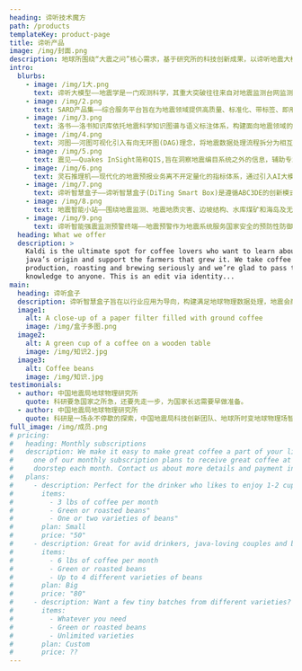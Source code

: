 ```yaml
---
heading: 谛听技术魔方
path: /products
templateKey: product-page
title: 谛听产品
image: /img/封面.png
description: 地球所围绕“大震之问”核心需求，基于研究所的科技创新成果，以谛听地震大模型技术为起点，进一步研发了灵石推理机、洛书知识库、河图可视化、萨德产品集、震见回溯器，总结为“谛听技术魔方”行业解决方案，为深化局所合作和赋能合作伙伴提供高质量科技产品服务。在技术能力维度，谛听与萨德联袂出击，为专业的地震数据处理构筑起坚实的底层引擎，以卓越的性能驱动数据的高效处理与精准分析;在管理助力维度，洛书与河图默契协作，为业务规划提供强大助力，打造出友好直观的交互接口;在业务支撑维度，震见与灵石各展神通，深度探寻地震前兆的微妙迹象，实现前震的精准识别，探索基于指标体系的概率地震预报。“谛听技术魔方”矢志不渝打造技术领先，管理高效，业务更强的行业解决方案。
intro:
  blurbs:
    - image: /img/1大.png
      text: 谛听大模型——地震学是一门观测科学，其重大突破往往来自对地震监测台网监测数据的深刻理解及洞察。作为地震人工智能垂直领域的一次重要技术变革，中国地震局地球物理研究所使命导向学科组牵头研发了“谛听”亿级参数地震波大模型，并将其作为根技术，为地震监测预报领域系统智能化转型升级提供了新的先进技术支撑。
    - image: /img/2.png
      text: SARD产品集——综合服务平台旨在为地震领域提供高质量、标准化、带标签、即用型的地震分析就绪数据(SARD)，服务于地震预测、监测、预警、灾害评估、科学研究等任务。平台的核心数据来源之一是“谛听大模型”，平台将整合多源地震数据，通过大模型和下游模型的处理提供多层次的标准化数据产品，用于A模型训练、验证和推理，推动地震数据的智能化应用。
    - image: /img/3.png
      text: 洛书——洛书知识库依托地震科学知识图谱与语义标注体系，构建面向地震领域的专业知识库与垂直搜索平台，支撑震例检索、台站信息管理与机制解读。融合大模型推理能力，打造具备智能问答、研判辅助与任务推荐功能的地震智能体，服务监测预警与科研应用。配套开发的数字人系统集成语音合成与自然语言交互技术，实现地震知识可视化传播与风险沟通，推动防震减灾服务智能化、融合化发展。
    - image: /img/4.png
      text: 河图——河图可视化引入有向无环图(DAG)理念，将地震数据处理流程拆分为相互依赖、环环相扣的节点与有向连线，构建“一图尽览的业务编排模型。借助灵活的图形化界面，专业人员可随时插入，调整或替换模块，快速迭代与优化流程;同时结合分布式搜索引擎和可视化大屏，实现全面的信息查看，全面提升地震监测与决策的精准度与效率。
    - image: /img/5.png
      text: 震见——Quakes InSight简称QIS,旨在洞察地震编目系统之外的信息，辅助专业用户探寻存在于地震台网数据中的前兆线索。其前身源自于中国地震局前震自动识别系统，通过引入地震波大模型作为数据处理基座，以及功能强大的DT-flow数据处理流程，管理强震前后台站地震序列、波形及参数化结果，为地震分析预报人员提供全方位的SARD产品和智能分析工具。
    - image: /img/6.png
      text: 灵石推理机——现代化的地震预报业务离不开定量化的指标体系，通过引入AI大模型技术，可以提高数据处理效率，建立更加完备的自动化指标体系库，为地震预报策略构建提供数据库。在此基础上引入贝叶斯网络算法，优化策略阈值，获得概率最优的决策依据。产品可为实现可操作性的概率地震预报系统构建提供技术支撑。
    - image: /img/7.png
      text: 谛听智慧盒子——谛听智慧盒子(DiTing Smart Box)是遵循ABC3DE的创新模式的软!硬件一体化解决方案。A-全面的人工智能模型(AI)支持;B-边缘计算盒子(BOX);C3-用户自己的思考(Consideration)+高度定制化(Customization)+云平台支持(Cloudification);D-地震数据专家支持(DatistEQ Lite)以及E-可持续创新平台支持(EarthStack)。2025年与华为、中科曙光、阿里云联合推出地震大模型一体机产品。
    - image: /img/8.png
      text: 地震智能小站——围绕地震监测、地震地质灾害、边坡结构、水库煤矿和海岛及无人区等防灾减灾应用场景，构建高效、集成、智能化的监测预警与综合应对平台。通过搭载谛听地震亿级参数大模型所具有的强泛化能力，结合边云协同分析，支撑小样本特殊信号处理和AI数据同化应用，满足地震事件的高效、实时处理与结果产出，实现强震预测和地震风险评估，并为地球深部探测、成灾机理等现代地球科学研究提供技术支撑。
    - image: /img/9.png
      text: 谛听智能强震监测预警终端——地震预警作为地震系统服务国家安全的预防性防御基础设施，已成为国家公共安全体系的神经末梢，是社会防震减灾的重要依靠。谛听地震预警智能终端DT410+大动态石英强震仪QZ-A170是中国地震局地球物理研究所人工智能地震学团队打造的地震预警创新方案，可实现轻量化预警信息汇集交互和发布。
  heading: What we offer
  description: >
    Kaldi is the ultimate spot for coffee lovers who want to learn about their
    java’s origin and support the farmers that grew it. We take coffee
    production, roasting and brewing seriously and we’re glad to pass that
    knowledge to anyone. This is an edit via identity...
main:
  heading: 谛听盒子
  description: 谛听智慧盒子旨在以行业应用为导向，构建满足地球物理数据处理，地震会商，地震监测等业务场景的软硬件一体化解决方案。通过开箱即用的方式降低将用户开展专业化工作的成本。
  image1:
    alt: A close-up of a paper filter filled with ground coffee
    image: /img/盒子多图.png
  image2:
    alt: A green cup of a coffee on a wooden table
    image: /img/知识2.jpg
  image3:
    alt: Coffee beans
    image: /img/知识.jpg
testimonials:
  - author: 中国地震局地球物理研究所
    quote: 科研要急国家之所急，还要先走一步，为国家长远需要早做准备。
  - author: 中国地震局地球物理研究所
    quote: 科研是一场永不停歇的探索，中国地震局科技创新团队、地球所时变地球物理场智能分析与模型研究使命导向学科组，寄语行业同仁，愿我们永对地震之谜的好奇，以专注之心深耕领域，以开放之态守正创新，在探索地球科学的道路上留下坚实足迹!
full_image: /img/成员.png
# pricing:
#   heading: Monthly subscriptions
#   description: We make it easy to make great coffee a part of your life. Choose
#     one of our monthly subscription plans to receive great coffee at your
#     doorstep each month. Contact us about more details and payment info.
#   plans:
#     - description: Perfect for the drinker who likes to enjoy 1-2 cups per day.
#       items:
#         - 3 lbs of coffee per month
#         - Green or roasted beans"
#         - One or two varieties of beans"
#       plan: Small
#       price: "50"
#     - description: Great for avid drinkers, java-loving couples and bigger crowds
#       items:
#         - 6 lbs of coffee per month
#         - Green or roasted beans
#         - Up to 4 different varieties of beans
#       plan: Big
#       price: "80"
#     - description: Want a few tiny batches from different varieties? Try our custom plan
#       items:
#         - Whatever you need
#         - Green or roasted beans
#         - Unlimited varieties
#       plan: Custom
#       price: ??
---
```

